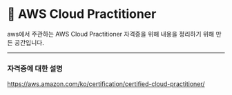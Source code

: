 # 🚀 AWS Cloud Practitioner

aws에서 주관하는 AWS Cloud Practitioner 자격증을 위해 내용을 정리하기 위해 만든 공간입니다.

---

### 자격증에 대한 설명

https://aws.amazon.com/ko/certification/certified-cloud-practitioner/
